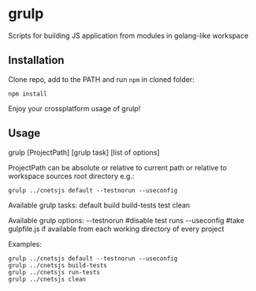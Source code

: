 grulp
=====

Scripts for building JS application from modules in golang-like workspace

Installation
---

Clone repo, add to the PATH and run `npm` in cloned folder:

    npm install

Enjoy your crossplatform usage of grulp!

Usage
---

grulp [ProjectPath] [grulp task] [list of options]

ProjectPath can be absolute or relative to current path or
relative to workspace sources root directory e.g.:

    grulp ../cnetsjs default --testnorun --useconfig

Available grulp tasks:
    default
    build
    build-tests
    test
    clean

Available grulp options:
    --testnorun    #disable test runs
    --useconfig    #take gulpfile.js  if available from each working directory of every project

Examples:

    grulp ../cnetsjs default --testnorun --useconfig
    grulp ../cnetsjs build-tests
    grulp ../cnetsjs run-tests
    grulp ../cnetsjs clean

